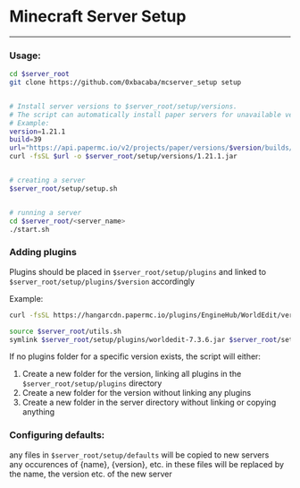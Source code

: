 # Minecraft Server Setup
-------------------

### Usage:
```bash
cd $server_root
git clone https://github.com/0xbacaba/mcserver_setup setup


# Install server versions to $server_root/setup/versions. 
# The script can automatically install paper servers for unavailable versions
# Example:
version=1.21.1
build=39
url="https://api.papermc.io/v2/projects/paper/versions/$version/builds/$build/downloads/paper-$version-$build.jar"
curl -fsSL $url -o $server_root/setup/versions/1.21.1.jar


# creating a server
$server_root/setup/setup.sh


# running a server
cd $server_root/<server_name>
./start.sh 
```

### Adding plugins
Plugins should be placed in `$server_root/setup/plugins` and linked to `$server_root/setup/plugins/$version` accordingly

Example:
```bash
curl -fsSL https://hangarcdn.papermc.io/plugins/EngineHub/WorldEdit/versions/7.3.6/PAPER/worldedit-bukkit-7.3.6.jar -o $server_root/setup/plugins/worldedit-7.3.6.jar

source $server_root/utils.sh
symlink $server_root/setup/plugins/worldedit-7.3.6.jar $server_root/setup/plugins/$version/worldedit.jar
```

If no plugins folder for a specific version exists, the script will either:
1. Create a new folder for the version, linking all plugins in the `$server_root/setup/plugins` directory
2. Create a new folder for the version without linking any plugins
3. Create a new folder in the server directory without linking or copying anything


### Configuring defaults:
any files in `$server_root/setup/defaults` will be copied to new servers \
any occurences of {name}, {version}, etc. in these files will be replaced by the name, the version etc. of the new server


